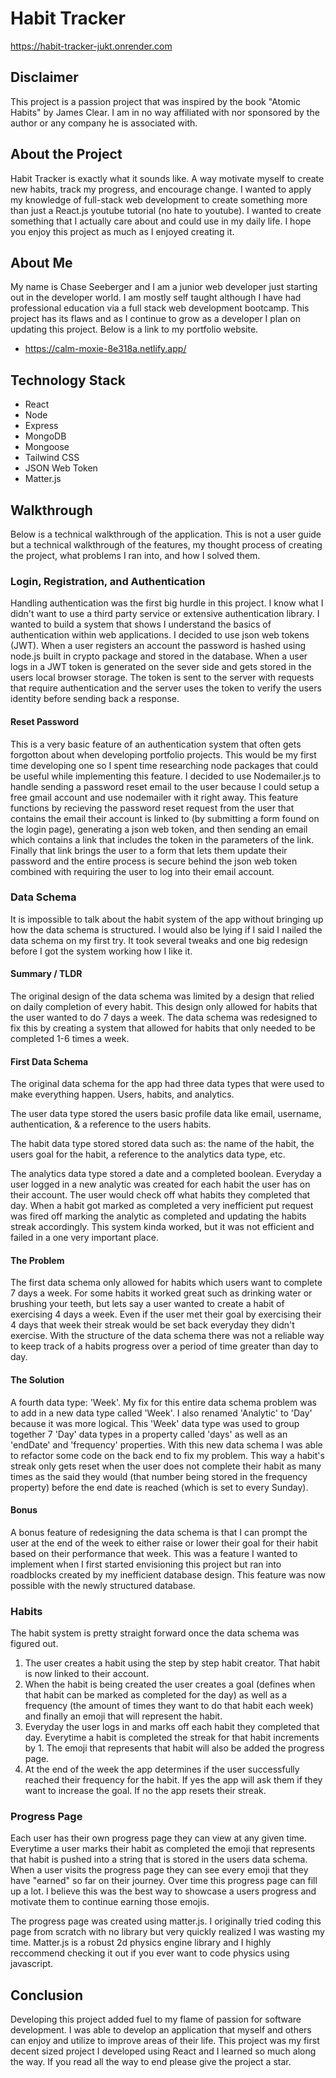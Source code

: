 # Habit Tracker

https://habit-tracker-jukt.onrender.com

## Disclaimer

This project is a passion project that was inspired by the book "Atomic Habits" by James Clear. I am in no way affiliated with nor sponsored by the author or any company he is associated with.

## About the Project

Habit Tracker is exactly what it sounds like. A way motivate myself to create new habits, track my progress, and encourage change. I wanted to apply my knowledge of full-stack web development to create something more than just a React.js youtube tutorial (no hate to youtube). I wanted to create something that I actually care about and could use in my daily life. I hope you enjoy this project as much as I enjoyed creating it. 

## About Me

My name is Chase Seeberger and I am a junior web developer just starting out in the developer world. I am mostly self taught although I have had professional education via a full stack web development bootcamp. This project has its flaws and as I continue to grow as a developer I plan on updating this project. Below is a link to my portfolio website.

- https://calm-moxie-8e318a.netlify.app/

## Technology Stack

- React
- Node
- Express
- MongoDB
- Mongoose
- Tailwind CSS
- JSON Web Token
- Matter.js

## Walkthrough

Below is a technical walkthrough of the application. This is not a user guide but a technical walkthrough of the features, my thought process of creating the project, what problems I ran into, and how I solved them.

### Login, Registration, and Authentication

Handling authentication was the first big hurdle in this project. I know what I didn't want to use a third party service or extensive authentication library. I wanted to build a system that shows I understand the basics of authentication within web applications. I decided to use json web tokens (JWT). When a user registers an account the password is hashed using node.js built in crypto package and stored in the database. When a user logs in a JWT token is generated on the sever side and gets stored in the users local browser storage. The token is sent to the server with requests that require authentication and the server uses the token to verify the users identity before sending back a response.

#### Reset Password

This is a very basic feature of an authentication system that often gets forgotton about when developing portfolio projects. This would be my first time developing one so I spent time researching node packages that could be useful while implementing this feature. I decided to use Nodemailer.js to handle sending a password reset email to the user because I could setup a free gmail account and use nodemailer with it right away. This feature functions by recieving the password reset request from the user that contains the email their account is linked to (by submitting a form found on the login page), generating a json web token, and then sending an email which contains a link that includes the token in the parameters of the link. Finally that link brings the user to a form that lets them update their password and the entire process is secure behind the json web token combined with requiring the user to log into their email account.

### Data Schema

It is impossible to talk about the habit system of the app without bringing up how the data schema is structured. I would also be lying if I said I nailed the data schema on my first try. It took several tweaks and one big redesign before I got the system working how I like it.

#### Summary / TLDR

The original design of the data schema was limited by a design that relied on daily completion of every habit. This design only allowed for habits that the user wanted to do 7 days a week. The data schema was redesigned to fix this by creating a system that allowed for habits that only needed to be completed 1-6 times a week.

#### First Data Schema

The original data schema for the app had three data types that were used to make everything happen. Users, habits, and analytics. 

The user data type stored the users basic profile data like email, username, authentication, & a reference to the users habits. 

The habit data type stored stored data such as: the name of the habit, the users goal for the habit, a reference to the analytics data type, etc. 

The analytics data type stored a date and a completed boolean. Everyday a user logged in a new analytic was created for each habit the user has on their account. The user would check off what habits they completed that day. When a habit got marked as completed a very inefficient put request was fired off marking the analytic as completed and updating the habits streak accordingly. This system kinda worked, but it was not efficient and failed in a one very important place.

#### The Problem

The first data schema only allowed for habits which users want to complete 7 days a week. For some habits it worked great such as drinking water or brushing your teeth, but lets say a user wanted to create a habit of exercising 4 days a week. Even if the user met their goal by exercising their 4 days that week their streak would be set back everyday they didn't exercise. With the structure of the data schema there was not a reliable way to keep track of a habits progress over a period of time greater than day to day.

#### The Solution

A fourth data type: 'Week'. My fix for this entire data schema problem was to add in a new data type called 'Week'. I also renamed 'Analytic' to 'Day' because it was more logical. This 'Week' data type was used to group together 7 'Day' data types in a property called 'days' as well as an 'endDate' and 'frequency' properties. With this new data schema I was able to refactor some code on the back end to fix my problem. This way a habit's streak only gets reset when the user does not complete their habit as many times as the said they would (that number being stored in the frequency property) before the end date is reached (which is set to every Sunday).

#### Bonus

A bonus feature of redesigning the data schema is that I can prompt the user at the end of the week to either raise or lower their goal for their habit based on their performance that week. This was a feature I wanted to implement when I first started envisioning this project but ran into roadblocks created by my inefficient database design. This feature was now possible with the newly structured database.


### Habits 

The habit system is pretty straight forward once the data schema was figured out. 

1. The user creates a habit using the step by step habit creator. That habit is now linked to their account. 
2. When the habit is being created the user creates a goal (defines when that habit can be marked as completed for the day) as well as a frequency (the amount of times they want to do that habit each week) and finally an emoji that will represent the habit.
3. Everyday the user logs in and marks off each habit they completed that day. Everytime a habit is completed the streak for that habit increments by 1. The emoji that represents that habit will also be added the progress page.
4. At the end of the week the app determines if the user successfully reached their frequency for the habit. If yes the app will ask them if they want to increase the goal. If no the app resets their streak.

### Progress Page

Each user has their own progress page they can view at any given time. Everytime a user marks their habit as completed the emoji that represents that habit is pushed into a string that is stored in the users data schema. When a user visits the progress page they can see every emoji that they have "earned" so far on their journey. Over time this progress page can fill up a lot. I believe this was the best way to showcase a users progress and motivate them to continue earning those emojis.

The progress page was created using matter.js. I originally tried coding this page from scratch with no library but very quickly realized I was wasting my time. Matter.js is a robust 2d physics engine library and I highly reccommend checking it out if you ever want to code physics using javascript.

## Conclusion

Developing this project added fuel to my flame of passion for software development. I was able to develop an application that myself and others can enjoy and utilize to improve areas of their life. This project was my first decent sized project I developed using React and I learned so much along the way. If you read all the way to end please give the project a star.



